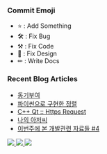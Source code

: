 ### Commit Emoji

- ⭐ : Add Something
- 🛠 : Fix Bug
- ⚒ : Fix Code
- 🎨 : Fix Design
- ✏ : Write Docs

### Recent Blog Articles

<!-- BLOG-POST-LIST:START -->
- [동기부여](https://blex.me/@baealex/%EB%8F%99%EA%B8%B0%EB%B6%80%EC%97%AC)
- [파이썬으로 구현한 정렬](https://blex.me/@baealex/%ED%8C%8C%EC%9D%B4%EC%8D%AC%EC%9C%BC%EB%A1%9C-%EA%B5%AC%ED%98%84%ED%95%9C-%EC%A0%95%EB%A0%AC)
- [C++ Qt :: Https Request](https://blex.me/@baealex/c-qt-https-request)
- [나의 아저씨](https://blex.me/@baealex/%EB%82%98%EC%9D%98-%EC%95%84%EC%A0%80%EC%94%A8)
- [이번주에 본 개발관련 자료들 #4](https://blex.me/@baealex/%EC%9D%B4%EB%B2%88%EC%A3%BC%EC%97%90-%EB%B3%B8-%EA%B0%9C%EB%B0%9C%EA%B4%80%EB%A0%A8-%EC%9E%90%EB%A3%8C%EB%93%A4-4-1)
<!-- BLOG-POST-LIST:END -->

<p>
    <a href="https://baejino.com">
        <img src="http://img.shields.io/badge/BaeJino-474787?style=flat-square&logo=stellar">
    </a>
    <a href="https://blex.me/@baealex">
        <img src="http://img.shields.io/badge/BLOG-black?style=flat-square&logo=bloglovin">
    </a>
    <a href="https://www.youtube.com/channel/UCuupY_WlY6cPKEnpNNSVRpA">
        <img src="https://img.shields.io/badge/Youtube-ff0000?style=flat-square&logo=youtube">
    </a>
</p>
